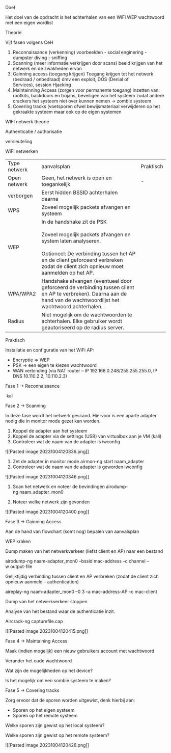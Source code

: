 Doel 

Het doel van de opdracht is het achterhalen van een WiFi WEP wachtwoord met een eigen wordlist 

Theorie 

Vijf fasen volgens CeH  

1. Reconnaissance (verkenning) voorbeelden - social enginering - dumpster diving - sniffing 
2. Scanning (meer informatie verkrijgen door scans) beeld krijgen van het netwerk en de zwakheden ervan 
3. Gainning access (toegang krijgen) Toegang krijgen tot het netwerk (bedraad / onbedraad) dmv een exploit, DOS (Denial of Services), session Hjacking 
4. Maintainning Access (zorgen voor permanente toegang) inzetten van: rootkits, backdoors en trojans, beveiligen van het systeem zodat andere crackers het systeem niet over kunnen nemen -> zombie systeem 
5. Covering tracks (voetsporen ofwel bewijsmateriaal verwijderen op het gekraakte systeem maar ook op de eigen systemen 

WIFI netwerk theorie 

Authenticatie / authorisatie 

versleuteling 

WiFi netwerken 

|   |   |   |
|---|---|---|
|Type netwerk|aanvalsplan|Praktisch|
|Open netwerk|Geen, het netwerk is open en toegankelijk|-|
|verborgen|Eerst hidden BSSID achterhalen daarna||
|WPS|Zoveel mogelijk packets afvangen en systeem||
|WEP|In de handshake zit de PSK <br><br>Zoveel mogelijk packets afvangen en system laten analyseren. <br><br>Optioneel: De verbinding tussen het AP en de client geforceerd verbreken zodat de client zich opnieuw moet aanmelden op het AP.||
|WPA/WPA2|Handshake afvangen (eventueel door geforceerd de verbinding tussen client en AP te verbreken). Daarna aan de hand van de wachtwoordlijst het wachtwoord achterhalen.||
|Radius|Niet mogelijk om de wachtwoorden te achterhalen. Elke gebruiker wordt geautoriseerd op de radius server.||

Praktisch  

Installatie en configuratie van het WiFi AP: 

- Encryptie => WEP 
- PSK => een eigen te kiezen wachtwoord 
- WAN verbinding (via NAT router – IP 192.168.0.248/255.255.255.0, IP DNS 10.110.2.2, 10.110.2.3) 

Fase 1 -> Reconnaissance  

 kal

Fase 2 -> Scanning 

In deze fase wordt het netwerk gescand. Hiervoor is een aparte adapter nodig die in monitor mode gezet kan worden. 

1. Koppel de adapter aan het systeem 
2. Koppel de adapter via de settings (USB) van virtualbox aan je VM (kali) 
3. Controleer wat de naam van de adapter is iwconfig

![[Pasted image 20231004120336.png]]

1. Zet de adapter in monitor mode airmon-ng start naam_adapter 
2. Controleer wat de naam van de adapter is geworden iwconfig

![[Pasted image 20231004120346.png]]

1. Scan het netwerk en noteer de bevindingen airodump-ng naam_adapter_mon0  

1. Noteer welke netwerk zijn gevonden

![[Pasted image 20231004120400.png]]

Fase 3 -> Gainning Access 

Aan de hand van flowchart (komt nog) bepalen van aanvalsplan 

WEP kraken 

Dump maken van het netwerkverkeer (liefst client en AP) naar een bestand 

airodump-ng naam-adapter_mon0 –bssid mac-address –c channel –w output-file 

Gelijktijdig verbinding tussen client en AP verbreken (zodat de client zich opnieuw aanmeld – authentication) 

aireplay-ng naam-adapter_mon0 –0 3 –a mac-address-AP –c mac-client 

Dump van het netwerkverkeer stoppen 

Analyse van het bestand waar de authenticatie inzit. 

Aircrack-ng capturefile.cap

![[Pasted image 20231004120415.png]]

Fase 4 -> Maintaining Access  

Maak (indien mogelijk) een nieuw gebruikers account met wachtwoord 

Verander het oude wachtwoord 

Wat zijn de mogelijkheden op het device? 

Is het mogelijk om een sombie systeem te maken? 

Fase 5 -> Covering tracks 

Zorg ervoor dat de sporen worden uitgewist, denk hierbij aan: 

- Sporen op het eigen systeem 
- Sporen op het remote systeem 

Welke sporen zijn gewist op het local systeem? 

Welke sporen zijn gewist op het remote systeem?

![[Pasted image 20231004120426.png]]